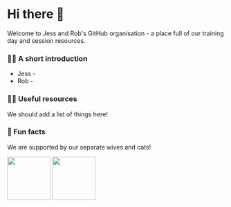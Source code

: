 # Hi there 👋

Welcome to Jess and Rob's GitHub organisation - a place full of our training day and session resources.

### 🙋‍♀️ A short introduction

- Jess -
- Rob - 

### 👩‍💻 Useful resources 

We should add a list of things here!

### 🍿 Fun facts

We are supported by our separate wives and cats!

<img src="https://github.com/JessAndRob/.github/assets/981370/26bb2e17-5b6a-41d2-a84a-39d2c696eac1" width="100">
<img src="https://github.com/JessAndRob/.github/assets/981370/6aa6096f-3cde-46e6-9e1a-4889b1d6878b" width="100">
